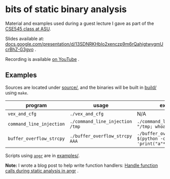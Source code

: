 # bits of static binary analysis

Material and examples used during a guest lecture I gave as part of the [CSE545 class at ASU](https://www.tiffanybao.com/courses/cse545/).

Slides available at: <a href='https://docs.google.com/presentation/d/13SDNRKHblo2xenczp9m6rQahigtwygmUcrBhZ-G3gvo' target='_blank'>docs.google.com/presentation/d/13SDNRKHblo2xenczp9m6rQahigtwygmUcrBhZ-G3gvo</a> .

Recording is available <a href='https://www.youtube.com/watch?v=4SMRnpuqN6E' target='_blank'>on YouTube</a> .

## Examples

Sources are located under [source/](source/), and the binaries will be built in [build/](build/) using `make`.

| program                  | usage                           | exploit                                                 |
| ------------------------ | ------------------------------- | ------------------------------------------------------- |
| `vex_and_cfg`            | `./vex_and_cfg`                 | N/A                                                     |
| `command_line_injection` | `./command_line_injection /tmp` | `./command_line_injection "/tmp; whoami"`               |
| `buffer_overflow_strcpy` | `./buffer_overflow_strcpy AAA`  | `./buffer_overflow_strcpy $(python -c 'print("a"*10)')` |


Scripts using <a href='https://angr.io/' target='_blank'>`angr`</a> are in [examples/](examples/).

**Note:** I wrote a blog post to help write function handlers: [Handle function calls during static analysis in angr](https://blog.xaviermaso.com/2021/02/25/Handle-function-calls-during-static-analysis-with-angr.html) .
